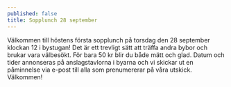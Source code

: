 ```yaml
---
published: false
title: Sopplunch 28 september
---
```

Välkommen till höstens första sopplunch på torsdag den 28 september klockan 12 i bystugan! Det är ett trevligt sätt att träffa andra bybor och brukar vara välbesökt. För bara 50 kr blir du både mätt och glad. Datum och tider annonseras på anslagstavlorna i byarna och vi skickar ut en påminnelse via e-post till alla som prenumererar på våra utskick. Välkommen!
